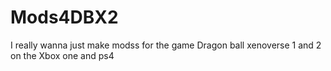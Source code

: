 # Mods4DBX2
I really wanna just make modss for the game Dragon ball xenoverse 1 and 2 on the Xbox one and ps4
